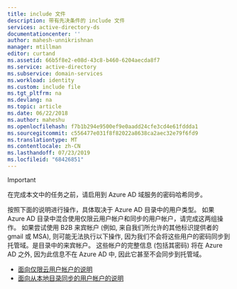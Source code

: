 ```yaml
---
title: include 文件
description: 带有先决条件的 include 文件
services: active-directory-ds
documentationcenter: ''
author: mahesh-unnikrishnan
manager: mtillman
editor: curtand
ms.assetid: 66b5f8e2-e08d-43c8-b460-6204aecda8f7
ms.service: active-directory
ms.subservice: domain-services
ms.workload: identity
ms.custom: include file
ms.tgt_pltfrm: na
ms.devlang: na
ms.topic: article
ms.date: 06/22/2018
ms.author: maheshu
ms.openlocfilehash: f7b1b294e9500ef9e0aadd24cfe3cd4e61fddda1
ms.sourcegitcommit: c556477e031f8f82022a8638ca2aec32e79f6fd9
ms.translationtype: MT
ms.contentlocale: zh-CN
ms.lasthandoff: 07/23/2019
ms.locfileid: "68426851"
---
```

> [!IMPORTANT]
> 在完成本文中的任务之前，请启用到 Azure AD 域服务的密码哈希同步。
>
> 按照下面的说明进行操作，具体取决于 Azure AD 目录中的用户类型。 如果 Azure AD 目录中混合使用仅限云用户帐户和同步的用户帐户，请完成这两组操作。 如果尝试使用 B2B 来宾帐户 (例如, 来自我们所允许的其他标识提供者的 gmail 或 MSA), 则可能无法执行以下操作, 因为我们不会将这些用户的密码同步到托管域。是目录中的来宾帐户。 这些帐户的完整信息 (包括其密码) 将在 Azure AD 之外, 因为此信息不在 Azure AD 中, 因此它甚至不会同步到托管域。 
> - [面向仅限云用户帐户的说明](../articles/active-directory-domain-services/active-directory-ds-getting-started-password-sync.md)
> - [面向从本地目录同步的用户帐户的说明](../articles/active-directory-domain-services/active-directory-ds-getting-started-password-sync-synced-tenant.md)
